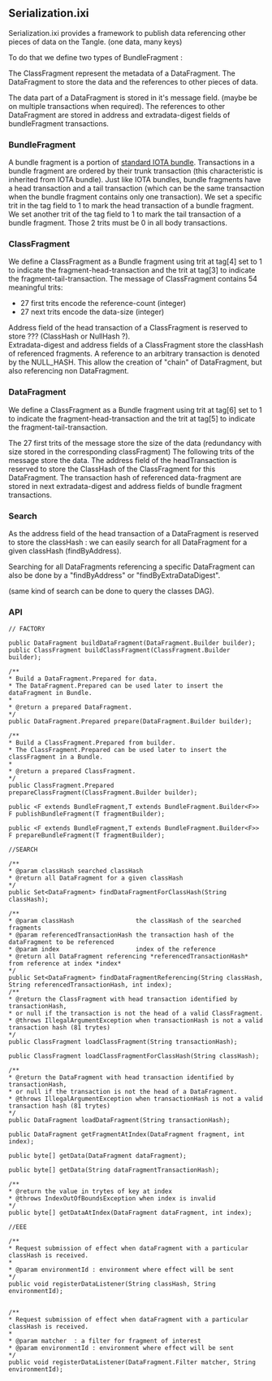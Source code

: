 ## Serialization.ixi

Serialization.ixi provides a framework to publish data referencing other pieces of data on the Tangle. (one data, many keys)

To do that we define two types of BundleFragment :

The ClassFragment represent the metadata of a DataFragment. The DataFragment to store the data and the references 
to other pieces of data.

The data part of a DataFragment is stored in it's message field. (maybe be on multiple transactions when required).
The references to other DataFragment are stored in address and extradata-digest fields of bundleFragment transactions.

### BundleFragment

A bundle fragment is a portion of [standard IOTA bundle](https://docs.iota.org/docs/getting-started/0.1/introduction/what-is-a-bundle). 
Transactions in a bundle fragment are ordered by their trunk transaction (this characteristic is inherited from IOTA bundle). 
Just like IOTA bundles, bundle fragments have a head transaction and a tail transaction (which can be the same transaction 
when the bundle fragment contains only one transaction). 
We set a specific trit in the tag field to 1 to mark the head transaction of a bundle fragment. 
We set another trit of the tag field to 1 to mark the tail transaction of a bundle fragment. 
Those 2 trits must be 0 in all body transactions.

### ClassFragment

We define a ClassFragment as a Bundle fragment using trit at tag[4] set to 1 to indicate the fragment-head-transaction 
and the trit at tag[3] to indicate the fragment-tail-transaction.
The message of ClassFragment contains 54 meaningful trits:
 - 27 first trits encode the reference-count (integer)
 - 27 next trits encode the data-size (integer)

Address field of the head transaction of a ClassFragment is reserved to store ??? (ClassHash or NullHash ?).  
Extradata-digest and address fields of a ClassFragment store the classHash of referenced fragments.
A reference to an arbitrary transaction is denoted by the NULL_HASH. This allow the creation of "chain" of DataFragment, but also referencing non DataFragment.

### DataFragment

We define a ClassFragment as a Bundle fragment using trit at tag[6] set to 1 to indicate the fragment-head-transaction 
and the trit at tag[5] to indicate the fragment-tail-transaction.

The 27 first trits of the message store the size of the data (redundancy with size stored in the corresponding classFragment)
The following trits of the message store the data.
The address field of the headTransaction is reserved to store the ClassHash of the ClassFragment for this DataFragment.
The transaction hash of referenced data-fragment are stored in next extradata-digest and address fields of bundle fragment transactions.

### Search

As the address field of the head transaction of a DataFragment is reserved to store the classHash : 
we can easily search for all DataFragment for a given classHash (findByAddress).

Searching for all DataFragments referencing a specific DataFragment can also be done by a "findByAddress" or "findByExtraDataDigest".

(same kind of search can be done to query the classes DAG).

### API

    // FACTORY
    
    public DataFragment buildDataFragment(DataFragment.Builder builder);
    public ClassFragment buildClassFragment(ClassFragment.Builder builder);
    
    /**
    * Build a DataFragment.Prepared for data.
    * The DataFragment.Prepared can be used later to insert the dataFragment in Bundle.
    *
    * @return a prepared DataFragment.
    */
    public DataFragment.Prepared prepare(DataFragment.Builder builder);
    
    /**
    * Build a ClassFragment.Prepared from builder.
    * The ClassFragment.Prepared can be used later to insert the classFragment in a Bundle.
    *
    * @return a prepared ClassFragment.
    */
    public ClassFragment.Prepared prepareClassFragment(ClassFragment.Builder builder);
    
    public <F extends BundleFragment,T extends BundleFragment.Builder<F>> F publishBundleFragment(T fragmentBuilder);
    
    public <F extends BundleFragment,T extends BundleFragment.Builder<F>> F prepareBundleFragment(T fragmentBuilder);
    
    //SEARCH
    
    /**
    * @param classHash searched classHash
    * @return all DataFragment for a given classHash
    */
    public Set<DataFragment> findDataFragmentForClassHash(String classHash);
    
    /**
    * @param classHash                 the classHash of the searched fragments
    * @param referencedTransactionHash the transaction hash of the dataFragment to be referenced
    * @param index                     index of the reference
    * @return all DataFragment referencing *referencedTransactionHash* from reference at index *index*
    */
    public Set<DataFragment> findDataFragmentReferencing(String classHash, String referencedTransactionHash, int index);
    /**
    * @return the ClassFragment with head transaction identified by transactionHash,
    * or null if the transaction is not the head of a valid ClassFragment.
    * @throws IllegalArgumentException when transactionHash is not a valid transaction hash (81 trytes)
    */
    public ClassFragment loadClassFragment(String transactionHash);
    
    public ClassFragment loadClassFragmentForClassHash(String classHash);
    
    /**
    * @return the DataFragment with head transaction identified by transactionHash,
    * or null if the transaction is not the head of a DataFragment.
    * @throws IllegalArgumentException when transactionHash is not a valid transaction hash (81 trytes)
    */
    public DataFragment loadDataFragment(String transactionHash);
    
    public DataFragment getFragmentAtIndex(DataFragment fragment, int index);
    
    public byte[] getData(DataFragment dataFragment);
    
    public byte[] getData(String dataFragmentTransactionHash);
    
    /**
    * @return the value in trytes of key at index
    * @throws IndexOutOfBoundsException when index is invalid
    */
    public byte[] getDataAtIndex(DataFragment dataFragment, int index);
    
    //EEE
    
    /**
    * Request submission of effect when dataFragment with a particular classHash is received.
    *
    * @param environmentId : environment where effect will be sent
    */
    public void registerDataListener(String classHash, String environmentId);
    
    
    /**
    * Request submission of effect when dataFragment with a particular classHash is received.
    *
    * @param matcher  : a filter for fragment of interest
    * @param environmentId : environment where effect will be sent
    */
    public void registerDataListener(DataFragment.Filter matcher, String environmentId);
    